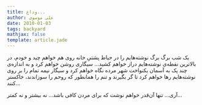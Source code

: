 ```yaml
---
title: وداع...
author: علی موسوی
date: 2010-01-03
tags: backyard
mathjax: false
template: article.jade
---
```


یک شب برگ برگ نوشته‌هایم را در حیاط پشتیِ خانه روی هم خواهم چید و خودم، در بالاترین نقطه‌‌ی نوشته‌هایم دراز خواهم کشید… سیگاری روشن خواهم کرد و به اندازه‌ی چند پک به آسمان یکنواخت شهر مرده نگاه خواهم کرد و سیگار نیمه تمام را بر روی نوشته‌هایم رها خواهم کرد تا گر بگیرند و تنم را همانطور که روحم را سوزاندند، خاکستر کنند…

آری… تنها آن‌قدر خواهم نوشت که برای مردن کافی باشد… نه بیشتر و نه کمتر…
